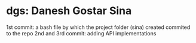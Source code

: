 # dgs: Danesh Gostar Sina
1st commit: a bash file by which the project folder (sina) created commited to the repo
2nd and 3rd commit: adding API  implementations 
